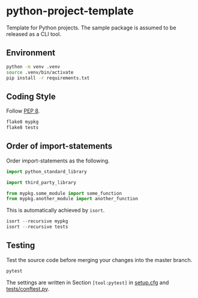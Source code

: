 # python-project-template

Template for Python projects. The sample package is assumed to be released as a CLI tool.

## Environment

```bash
python -m venv .venv
source .venv/bin/activate
pip install -r requirements.txt
```

## Coding Style

Follow [PEP 8](https://www.python.org/dev/peps/pep-0008/).

```bash
flake8 mypkg
flake8 tests
```

## Order of import-statements

Order import-statements as the following.

```python
import python_standard_library

import third_party_library

from mypkg.some_module import some_function
from mypkg.another_module import another_function
```

This is automatically achieved by `isort`.

```python
isort --recursive mypkg
isort --recursive tests
```

## Testing

Test the source code before merging your changes into the master branch.

```python
pytest
```

The settings are written in Section `[tool:pytest]` in [setup.cfg](setup.cfg) and [tests/conftest.py](tests/conftest.py).
